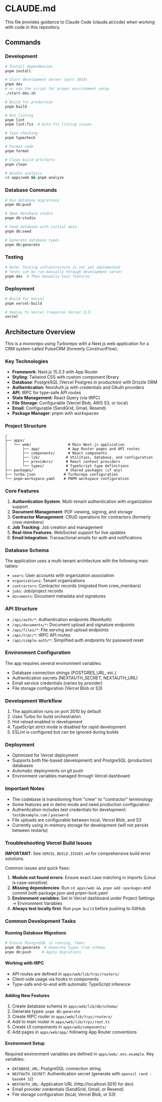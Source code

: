 # CLAUDE.md

This file provides guidance to Claude Code (claude.ai/code) when working with code in this repository.

## Commands

### Development
```bash
# Install dependencies
pnpm install

# Start development server (port 3010)
pnpm dev
# or use the script for proper environment setup
./start-dev.sh

# Build for production
pnpm build

# Run linting
pnpm lint
pnpm lint:fix  # Auto-fix linting issues

# Type checking
pnpm typecheck

# Format code
pnpm format

# Clean build artifacts
pnpm clean

# Bundle analysis
cd apps/web && pnpm analyze
```

### Database Commands
```bash
# Run database migrations
pnpm db:push

# Open database studio
pnpm db:studio

# Seed database with initial data
pnpm db:seed

# Generate database types
pnpm db:generate
```

### Testing
```bash
# Note: Testing infrastructure is not yet implemented
# Tests can be run manually through development server
pnpm dev  # Then manually test features
```

### Deployment
```bash
# Build for Vercel
pnpm vercel-build

# Deploy to Vercel (requires Vercel CLI)
vercel
```

## Architecture Overview

This is a monorepo using Turborepo with a Next.js web application for a CRM system called PulseCRM (formerly ConstructFlow).

### Key Technologies
- **Framework**: Next.js 15.3.3 with App Router
- **Styling**: Tailwind CSS with custom component library
- **Database**: PostgreSQL (Vercel Postgres in production) with Drizzle ORM
- **Authentication**: NextAuth.js with credentials and OAuth providers
- **API**: tRPC for type-safe API routes
- **State Management**: React Query (via tRPC)
- **File Storage**: Configurable (Vercel Blob, AWS S3, or local)
- **Email**: Configurable (SendGrid, Gmail, Resend)
- **Package Manager**: pnpm with workspaces

### Project Structure
```
/
├── apps/
│   └── web/                 # Main Next.js application
│       ├── app/             # App Router pages and API routes
│       ├── components/      # React components
│       ├── lib/            # Utilities, database, and configuration
│       ├── providers/      # React context providers
│       └── types/          # TypeScript type definitions
├── packages/               # Shared packages (if any)
├── turbo.json             # Turborepo configuration
└── pnpm-workspace.yaml    # PNPM workspace configuration
```

### Core Features
1. **Authentication System**: Multi-tenant authentication with organization support
2. **Document Management**: PDF viewing, signing, and storage
3. **Contractor Management**: CRUD operations for contractors (formerly crew members)
4. **Job Tracking**: Job creation and management
5. **Real-time Features**: WebSocket support for live updates
6. **Email Integration**: Transactional emails for auth and notifications

### Database Schema
The application uses a multi-tenant architecture with the following main tables:
- `users`: User accounts with organization association
- `organizations`: Tenant organizations
- `contractors`: Contractor records (migrated from crew_members)
- `jobs`: Job/project records
- `documents`: Document metadata and signatures

### API Structure
- `/api/auth/*`: Authentication endpoints (NextAuth)
- `/api/documents/*`: Document upload and signature endpoints
- `/api/files/*`: File serving and upload endpoints
- `/api/trpc/*`: tRPC API routes
- `/api/simple-auth/*`: Simplified auth endpoints for password reset

### Environment Configuration
The app requires several environment variables:
- Database connection strings (POSTGRES_URL, etc.)
- Authentication secrets (NEXTAUTH_SECRET, NEXTAUTH_URL)
- Email service credentials (varies by provider)
- File storage configuration (Vercel Blob or S3)

### Development Workflow
1. The application runs on port 3010 by default
2. Uses Turbo for build orchestration
3. Hot reload enabled in development
4. TypeScript strict mode is disabled for rapid development
5. ESLint is configured but can be ignored during builds

### Deployment
- Optimized for Vercel deployment
- Supports both file-based (development) and PostgreSQL (production) databases
- Automatic deployments on git push
- Environment variables managed through Vercel dashboard

### Important Notes
- The codebase is transitioning from "crew" to "contractor" terminology
- Some features are in demo mode and need production configuration
- Authentication includes test credentials for development: `test@example.com` / `password`
- File uploads are configurable between local, Vercel Blob, and S3
- Currently using in-memory storage for development (will not persist between restarts)

### Troubleshooting Vercel Build Issues

**IMPORTANT**: See `VERCEL_BUILD_ISSUES.md` for comprehensive build error solutions.

Common issues and quick fixes:
1. **Module not found errors**: Ensure exact case matching in imports (Linux is case-sensitive)
2. **Missing dependencies**: Run `cd apps/web && pnpm add <package>` and commit both package.json and pnpm-lock.yaml
3. **Environment variables**: Set in Vercel dashboard under Project Settings → Environment Variables
4. **Always test locally first**: Run `pnpm build` before pushing to GitHub

### Common Development Tasks

#### Running Database Migrations
```bash
# Ensure PostgreSQL is running, then:
pnpm db:generate  # Generate types from schema
pnpm db:push     # Apply migrations
```

#### Working with tRPC
- API routes are defined in `apps/web/lib/trpc/routers/`
- Client-side usage via hooks in components
- Type-safe end-to-end with automatic TypeScript inference

#### Adding New Features
1. Create database schema in `apps/web/lib/db/schema/`
2. Generate types: `pnpm db:generate`
3. Create tRPC router in `apps/web/lib/trpc/routers/`
4. Add to main router in `apps/web/lib/trpc/root.ts`
5. Create UI components in `apps/web/components/`
6. Add pages in `apps/web/app/` following App Router conventions

#### Environment Setup
Required environment variables are defined in `apps/web/.env.example`. Key variables:
- `DATABASE_URL`: PostgreSQL connection string
- `NEXTAUTH_SECRET`: Authentication secret (generate with `openssl rand -base64 32`)
- `NEXTAUTH_URL`: Application URL (http://localhost:3010 for dev)
- Email provider credentials (SendGrid, Gmail, or Resend)
- File storage configuration (local, Vercel Blob, or S3)